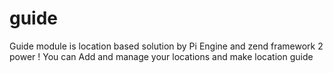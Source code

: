 guide
=====

Guide module is location based solution by Pi Engine and zend framework 2 power ! You can Add and manage your locations and make location guide 
